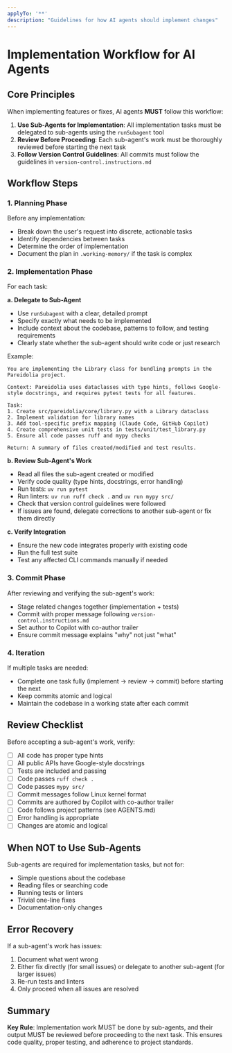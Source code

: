 ```yaml
---
applyTo: '**'
description: "Guidelines for how AI agents should implement changes"
---
```


# Implementation Workflow for AI Agents

## Core Principles

When implementing features or fixes, AI agents **MUST** follow this workflow:

1. **Use Sub-Agents for Implementation**: All implementation tasks must be delegated to sub-agents using the `runSubagent` tool
2. **Review Before Proceeding**: Each sub-agent's work must be thoroughly reviewed before starting the next task
3. **Follow Version Control Guidelines**: All commits must follow the guidelines in `version-control.instructions.md`

## Workflow Steps

### 1. Planning Phase

Before any implementation:
- Break down the user's request into discrete, actionable tasks
- Identify dependencies between tasks
- Determine the order of implementation
- Document the plan in `.working-memory/` if the task is complex

### 2. Implementation Phase

For each task:

**a. Delegate to Sub-Agent**
- Use `runSubagent` with a clear, detailed prompt
- Specify exactly what needs to be implemented
- Include context about the codebase, patterns to follow, and testing requirements
- Clearly state whether the sub-agent should write code or just research

Example:
```
You are implementing the Library class for bundling prompts in the Pareidolia project.

Context: Pareidolia uses dataclasses with type hints, follows Google-style docstrings, and requires pytest tests for all features.

Task:
1. Create src/pareidolia/core/library.py with a Library dataclass
2. Implement validation for library names
3. Add tool-specific prefix mapping (Claude Code, GitHub Copilot)
4. Create comprehensive unit tests in tests/unit/test_library.py
5. Ensure all code passes ruff and mypy checks

Return: A summary of files created/modified and test results.
```

**b. Review Sub-Agent's Work**
- Read all files the sub-agent created or modified
- Verify code quality (type hints, docstrings, error handling)
- Run tests: `uv run pytest`
- Run linters: `uv run ruff check .` and `uv run mypy src/`
- Check that version control guidelines were followed
- If issues are found, delegate corrections to another sub-agent or fix them directly

**c. Verify Integration**
- Ensure the new code integrates properly with existing code
- Run the full test suite
- Test any affected CLI commands manually if needed

### 3. Commit Phase

After reviewing and verifying the sub-agent's work:
- Stage related changes together (implementation + tests)
- Commit with proper message following `version-control.instructions.md`
- Set author to Copilot with co-author trailer
- Ensure commit message explains "why" not just "what"

### 4. Iteration

If multiple tasks are needed:
- Complete one task fully (implement → review → commit) before starting the next
- Keep commits atomic and logical
- Maintain the codebase in a working state after each commit

## Review Checklist

Before accepting a sub-agent's work, verify:

- [ ] All code has proper type hints
- [ ] All public APIs have Google-style docstrings
- [ ] Tests are included and passing
- [ ] Code passes `ruff check .`
- [ ] Code passes `mypy src/`
- [ ] Commit messages follow Linux kernel format
- [ ] Commits are authored by Copilot with co-author trailer
- [ ] Code follows project patterns (see AGENTS.md)
- [ ] Error handling is appropriate
- [ ] Changes are atomic and logical

## When NOT to Use Sub-Agents

Sub-agents are required for implementation tasks, but not for:
- Simple questions about the codebase
- Reading files or searching code
- Running tests or linters
- Trivial one-line fixes
- Documentation-only changes

## Error Recovery

If a sub-agent's work has issues:
1. Document what went wrong
2. Either fix directly (for small issues) or delegate to another sub-agent (for larger issues)
3. Re-run tests and linters
4. Only proceed when all issues are resolved

## Summary

**Key Rule**: Implementation work MUST be done by sub-agents, and their output MUST be reviewed before proceeding to the next task. This ensures code quality, proper testing, and adherence to project standards.